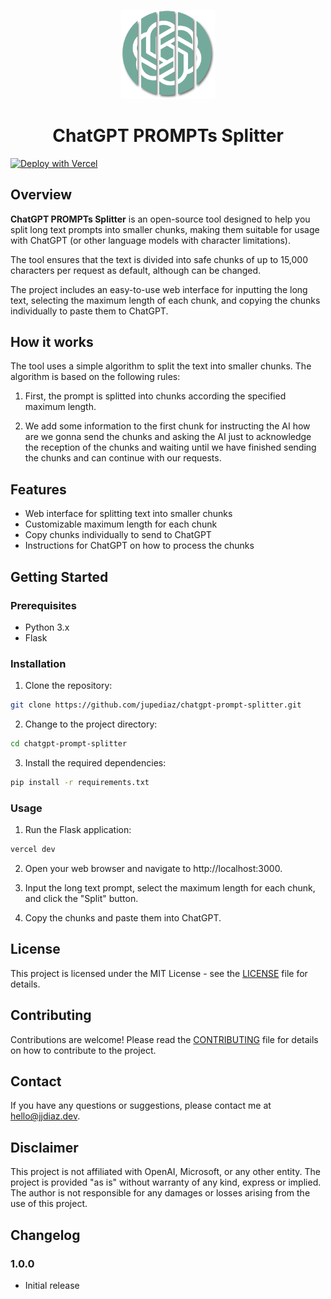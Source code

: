 <p align="center">
  <img src="static/chatgpt_prompt_splitter.png" width="150" alt="Long PROMPTs Splitter for ChatGPT" />
  <h1 align="center">ChatGPT PROMPTs Splitter</h1>
</p>

[![Deploy with Vercel](https://vercel.com/button)](https://vercel.com/new/clone?repository-url=https%3A%2F%2Fgithub.com%2Fjupediaz%2Fchatgpt-prompt-splitter)

## Overview

**ChatGPT PROMPTs Splitter** is an open-source tool designed to help you split long text prompts into smaller chunks, making them suitable for usage with ChatGPT (or other language models with character limitations).

The tool ensures that the text is divided into safe chunks of up to 15,000 characters per request as default, although can be changed.

The project includes an easy-to-use web interface for inputting the long text, selecting the maximum length of each chunk, and copying the chunks individually to paste them to ChatGPT.

## How it works

The tool uses a simple algorithm to split the text into smaller chunks. The algorithm is based on the following rules:

1. First, the prompt is splitted into chunks according the specified maximum length.

2. We add some information to the first chunk for instructing the AI how are we gonna send the chunks and asking the AI just to acknowledge the reception of the chunks and waiting until we have finished sending the chunks and can continue with our requests.

## Features

- Web interface for splitting text into smaller chunks
- Customizable maximum length for each chunk
- Copy chunks individually to send to ChatGPT
- Instructions for ChatGPT on how to process the chunks

## Getting Started

### Prerequisites

- Python 3.x
- Flask

### Installation

1. Clone the repository:

```bash
git clone https://github.com/jupediaz/chatgpt-prompt-splitter.git
```

2. Change to the project directory:

```bash
cd chatgpt-prompt-splitter
```

3. Install the required dependencies:

```bash
pip install -r requirements.txt
```

### Usage

1. Run the Flask application:

```bash
vercel dev
```

2. Open your web browser and navigate to http://localhost:3000.

3. Input the long text prompt, select the maximum length for each chunk, and click the "Split" button.

4. Copy the chunks and paste them into ChatGPT.

## License

This project is licensed under the MIT License - see the [LICENSE](LICENSE) file for details.

## Contributing

Contributions are welcome! Please read the [CONTRIBUTING](CONTRIBUTING.md) file for details on how to contribute to the project.

## Contact

If you have any questions or suggestions, please contact me at [
hello@jjdiaz.dev](mailto:hello@jjdiaz.dev).

## Disclaimer

This project is not affiliated with OpenAI, Microsoft, or any other entity. The project is provided "as is" without warranty of any kind, express or implied. The author is not responsible for any damages or losses arising from the use of this project.

## Changelog

### 1.0.0

- Initial release
